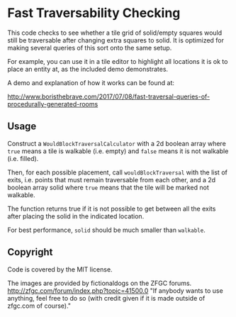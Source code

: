 Fast Traversability Checking
============================

This code checks to see whether a tile grid of solid/empty squares would still be traversable after changing
extra squares to solid. It is optimized for making several queries of this sort onto the same setup.

For example, you can use it in a tile editor to highlight all locations it is ok to place an entity at, as the 
included demo demonstrates.

A demo and explanation of how it works can be found at:

http://www.boristhebrave.com/2017/07/08/fast-traversal-queries-of-procedurally-generated-rooms

Usage
-----

Construct a `WouldBlockTraversalCalculator` with a 2d boolean array where `true` means a tile is walkable (i.e. empty)
and `false` means it is not walkable (i.e. filled).

Then, for each possible placement, call `wouldBlockTraversal` with the list of exits, i.e. points that must remain
traversable from each other, and a 2d boolean array solid where `true` means that the tile will be marked not walkable.

The function returns true if it is not possible to get between all the exits after placing the solid in the indicated location.

For best performance, `solid` should be much smaller than `walkable`.

Copyright
---------
Code is covered by the MIT license.

The images are provided by fictionaldogs on the ZFGC forums.
http://zfgc.com/forum/index.php?topic=41500.0
"If anybody wants to use anything, feel free to do so (with credit given if it is made outside of zfgc.com of course)."